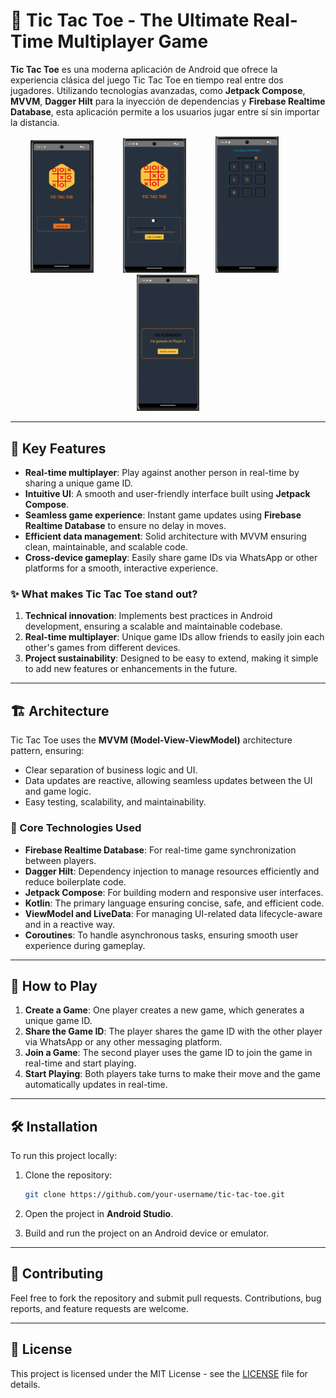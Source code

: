 # 📱 Tic Tac Toe - The Ultimate Real-Time Multiplayer Game

**Tic Tac Toe** es una moderna aplicación de Android que ofrece la experiencia clásica del juego Tic Tac Toe en tiempo real entre dos jugadores. Utilizando tecnologías avanzadas, como **Jetpack Compose**, **MVVM**, **Dagger Hilt** para la inyección de dependencias y **Firebase Realtime Database**, esta aplicación permite a los usuarios jugar entre sí sin importar la distancia.

<p align="center">  
  <img src="/app/screenshots/Tic1.png" alt="Main Screen" width="20%" style="margin-right: 40dp"> 
   &nbsp;&nbsp;&nbsp;&nbsp;&nbsp;&nbsp;&nbsp;&nbsp;&nbsp;&nbsp; <!-- 10 non-breaking spaces --> 
  <img src="/app/screenshots/Tic3.png" alt="Game Play" width="20%" style="margin-right: 40dp">
   &nbsp;&nbsp;&nbsp;&nbsp;&nbsp;&nbsp;&nbsp;&nbsp;&nbsp;&nbsp; <!-- 10 non-breaking spaces --> 
   <img src="/app/screenshots/Tic4.png" alt="Game Play" width="20%" style="margin-right: 40dp">
   &nbsp;&nbsp;&nbsp;&nbsp;&nbsp;&nbsp;&nbsp;&nbsp;&nbsp;&nbsp; <!-- 10 non-breaking spaces --> 
   <img src="/app/screenshots/Tic5.png" alt="Game Play" width="20%" style="margin-right: 40dp">
</p>  

---

## 🌟 Key Features

- **Real-time multiplayer**: Play against another person in real-time by sharing a unique game ID.
- **Intuitive UI**: A smooth and user-friendly interface built using **Jetpack Compose**.
- **Seamless game experience**: Instant game updates using **Firebase Realtime Database** to ensure no delay in moves.
- **Efficient data management**: Solid architecture with MVVM ensuring clean, maintainable, and scalable code.
- **Cross-device gameplay**: Easily share game IDs via WhatsApp or other platforms for a smooth, interactive experience.

### ✨ What makes Tic Tac Toe stand out?

1. **Technical innovation**: Implements best practices in Android development, ensuring a scalable and maintainable codebase.
2. **Real-time multiplayer**: Unique game IDs allow friends to easily join each other's games from different devices.
3. **Project sustainability**: Designed to be easy to extend, making it simple to add new features or enhancements in the future.

---

## 🏗️ Architecture

Tic Tac Toe uses the **MVVM (Model-View-ViewModel)** architecture pattern, ensuring:

- Clear separation of business logic and UI.
- Data updates are reactive, allowing seamless updates between the UI and game logic.
- Easy testing, scalability, and maintainability.

### 🔧 Core Technologies Used

- **Firebase Realtime Database**: For real-time game synchronization between players.
- **Dagger Hilt**: Dependency injection to manage resources efficiently and reduce boilerplate code.
- **Jetpack Compose**: For building modern and responsive user interfaces.
- **Kotlin**: The primary language ensuring concise, safe, and efficient code.
- **ViewModel and LiveData**: For managing UI-related data lifecycle-aware and in a reactive way.
- **Coroutines**: To handle asynchronous tasks, ensuring smooth user experience during gameplay.

---

## 🚀 How to Play

1. **Create a Game**: One player creates a new game, which generates a unique game ID.
2. **Share the Game ID**: The player shares the game ID with the other player via WhatsApp or any other messaging platform.
3. **Join a Game**: The second player uses the game ID to join the game in real-time and start playing.
4. **Start Playing**: Both players take turns to make their move and the game automatically updates in real-time.

---

## 🛠️ Installation

To run this project locally:

1. Clone the repository:
    ```bash
    git clone https://github.com/your-username/tic-tac-toe.git
    ```

2. Open the project in **Android Studio**.

3. Build and run the project on an Android device or emulator.

---

## 🤝 Contributing

Feel free to fork the repository and submit pull requests. Contributions, bug reports, and feature requests are welcome.

---

## 📄 License

This project is licensed under the MIT License - see the [LICENSE](LICENSE) file for details.
